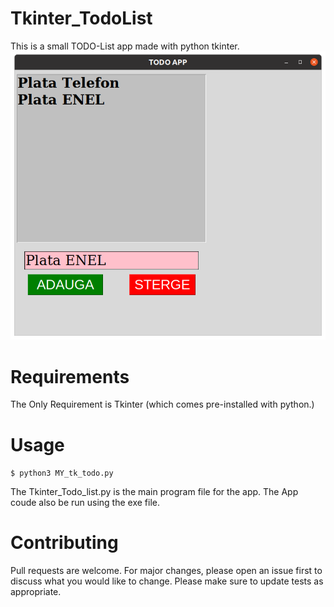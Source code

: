 # Tkinter_TodoList
This is a small TODO-List app made with python tkinter.
![](img01.png)

# Requirements
The Only Requirement is Tkinter (which comes pre-installed with python.)

# Usage
`
$ python3 MY_tk_todo.py
`

The Tkinter_Todo_list.py is the main program file for the app.
The App coude also be run using the exe file.

# Contributing
Pull requests are welcome. For major changes, please open an issue first to discuss what you would like to change.
Please make sure to update tests as appropriate.
